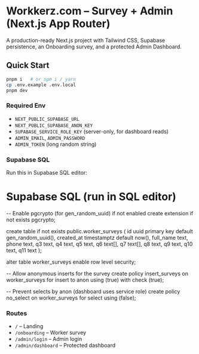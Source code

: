 # Workkerz.com – Survey + Admin (Next.js App Router)

A production-ready Next.js project with Tailwind CSS, Supabase persistence, an Onboarding survey, and a protected Admin Dashboard.

## Quick Start

```bash
pnpm i   # or npm i / yarn
cp .env.example .env.local
pnpm dev
```

### Required Env
- `NEXT_PUBLIC_SUPABASE_URL`
- `NEXT_PUBLIC_SUPABASE_ANON_KEY`
- `SUPABASE_SERVICE_ROLE_KEY` (server-only, for dashboard reads)
- `ADMIN_EMAIL`, `ADMIN_PASSWORD`
- `ADMIN_TOKEN` (long random string)

### Supabase SQL
Run this in Supabase SQL editor:

# Supabase SQL (run in SQL editor)

-- Enable pgcrypto (for gen_random_uuid) if not enabled
create extension if not exists pgcrypto;

create table if not exists public.worker_surveys (
  id uuid primary key default gen_random_uuid(),
  created_at timestamptz default now(),
  full_name text,
  phone text,
  q3 text,
  q4 text,
  q5 text,
  q6 text[],
  q7 text[],
  q8 text,
  q9 text,
  q10 text,
  q11 text
);

alter table worker_surveys enable row level security;

-- Allow anonymous inserts for the survey
create policy insert_surveys on worker_surveys
for insert to anon
using (true) with check (true);

-- Prevent selects by anon (dashboard uses service role)
create policy no_select on worker_surveys
for select
using (false);



### Routes
- `/` – Landing
- `/onboarding` – Worker survey
- `/admin/login` – Admin login
- `/admin/dashboard` – Protected dashboard

